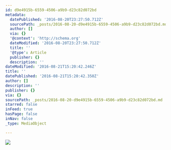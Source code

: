 ```yaml
---
id: d9e4915b-6559-4506-a9b9-d23c82d072bd
metadata:
  datePublished: '2016-08-20T23:27:50.712Z'
  sourcePath: _posts/2016-08-20-d9e4915b-6559-4506-a9b9-d23c82d072bd.md
  author: []
  via: {}
  '@context': 'http://schema.org'
  dateModified: '2016-08-20T23:27:50.712Z'
  title: ''
  '@type': Article
  publisher: {}
  description: ''
dateModified: '2016-08-21T15:20:42.246Z'
title: ''
datePublished: '2016-08-21T15:20:42.350Z'
author: []
description: ''
publisher: {}
via: {}
sourcePath: _posts/2016-08-20-d9e4915b-6559-4506-a9b9-d23c82d072bd.md
starred: false
inFeed: true
hasPage: false
inNav: false
_type: MediaObject

---
```

![](https://the-grid-user-content.s3-us-west-2.amazonaws.com/43baf4b5-488d-4cb5-86e6-9e4ed52a2e02.jpg)